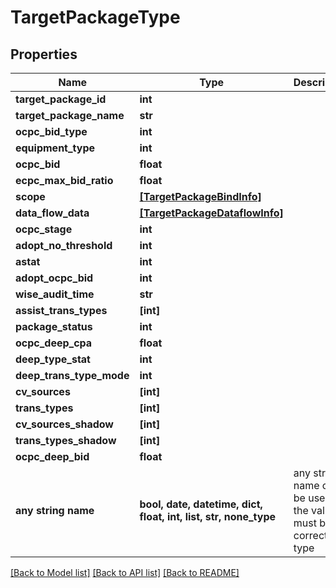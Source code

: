 # TargetPackageType


## Properties
Name | Type | Description | Notes
------------ | ------------- | ------------- | -------------
**target_package_id** | **int** |  | [optional] 
**target_package_name** | **str** |  | [optional] 
**ocpc_bid_type** | **int** |  | [optional] 
**equipment_type** | **int** |  | [optional] 
**ocpc_bid** | **float** |  | [optional] 
**ecpc_max_bid_ratio** | **float** |  | [optional] 
**scope** | [**[TargetPackageBindInfo]**](TargetPackageBindInfo.md) |  | [optional] 
**data_flow_data** | [**[TargetPackageDataflowInfo]**](TargetPackageDataflowInfo.md) |  | [optional] 
**ocpc_stage** | **int** |  | [optional] 
**adopt_no_threshold** | **int** |  | [optional] 
**astat** | **int** |  | [optional] 
**adopt_ocpc_bid** | **int** |  | [optional] 
**wise_audit_time** | **str** |  | [optional] 
**assist_trans_types** | **[int]** |  | [optional] 
**package_status** | **int** |  | [optional] 
**ocpc_deep_cpa** | **float** |  | [optional] 
**deep_type_stat** | **int** |  | [optional] 
**deep_trans_type_mode** | **int** |  | [optional] 
**cv_sources** | **[int]** |  | [optional] 
**trans_types** | **[int]** |  | [optional] 
**cv_sources_shadow** | **[int]** |  | [optional] 
**trans_types_shadow** | **[int]** |  | [optional] 
**ocpc_deep_bid** | **float** |  | [optional] 
**any string name** | **bool, date, datetime, dict, float, int, list, str, none_type** | any string name can be used but the value must be the correct type | [optional]

[[Back to Model list]](../README.md#documentation-for-models) [[Back to API list]](../README.md#documentation-for-api-endpoints) [[Back to README]](../README.md)


